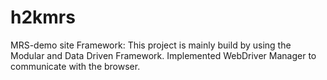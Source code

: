 # h2kmrs
MRS-demo site
Framework:
This project is mainly build by using the Modular and Data Driven Framework.
Implemented WebDriver Manager to communicate with the browser.
